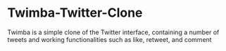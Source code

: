 # Twimba-Twitter-Clone
 Twimba is a simple clone of the Twitter interface, containing a number of tweets and working functionalities such as like, retweet, and comment
